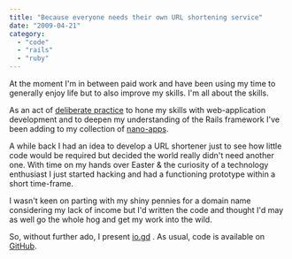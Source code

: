 ```yaml
---
title: "Because everyone needs their own URL shortening service"
date: "2009-04-21"
category:
  - "code"
  - "rails"
  - "ruby"
---
```


At the moment I'm in between paid work and have been using my time to generally enjoy life but to also improve my skills. I'm all about the skills.

As an act of [deliberate practice](http://freakonomics.blogs.nytimes.com/2008/03/11/how-did-a-rod-get-so-good/) to hone my skills with web-application development and to deepen my understanding of the Rails framework I've been adding to my collection of [nano-apps](/2009/01/26/nano-apps/).

A while back I had an idea to develop a URL shortener just to see how little code would be required but decided the world really didn't need another one. With time on my hands over Easter & the curiosity of a technology enthusiast I just started hacking and had a functioning prototype within a short time-frame.

I wasn't keen on parting with my shiny pennies for a domain name considering my lack of income but I'd written the code and thought I'd may as well go the whole hog and get my work into the wild.

So, without further ado, I present [io.gd](http://io.gd/) . As usual, code is available on [GitHub](http://github.com/stevenwilkin/io.gd).
